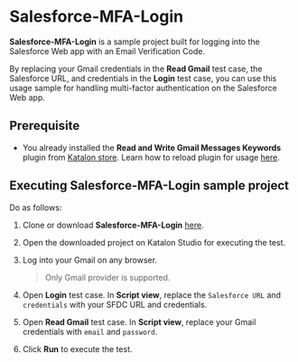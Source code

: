 # Salesforce-MFA-Login

**Salesforce-MFA-Login** is a sample project built for logging into the Salesforce Web app with an Email Verification Code.

By replacing your Gmail credentials in the **Read Gmail** test case, the Salesforce URL, and credentials in the **Login** test case, you can use this usage sample for handling multi-factor authentication on the Salesforce Web app.

## Prerequisite

- You already installed the **Read and Write Gmail Messages Keywords** plugin from [Katalon store](https://store.katalon.com/product/39/Read-and-Write-Gmail-Messages-Keywords). Learn how to reload plugin for usage [here](https://docs.katalon.com/katalon-store/docs/user/access-store-in-KS.html#reload-plugins).

## Executing Salesforce-MFA-Login sample project

Do as follows:

1. Clone or download **Salesforce-MFA-Login** [here](https://github.com/katalon-studio-samples/Saleforce-MFA-Login).

2. Open the downloaded project on Katalon Studio for executing the test.

3. Log into your Gmail on any browser.

    > Only Gmail provider is supported.

4. Open **Login** test case. In **Script view**, replace the `Salesforce URL` and `credentials` with your SFDC URL and credentials.

5. Open  **Read Gmail** test case. In **Script view**, replace your Gmail credentials with `email` and `password`.

6. Click **Run** to execute the test.
